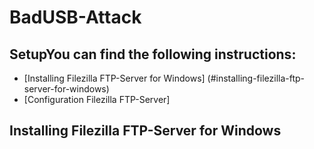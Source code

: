 # BadUSB-Attack

## SetupYou can find the following instructions:
- [Installing Filezilla FTP-Server for Windows] (#installing-filezilla-ftp-server-for-windows)
- [Configuration Filezilla FTP-Server]

## Installing Filezilla FTP-Server for Windows
